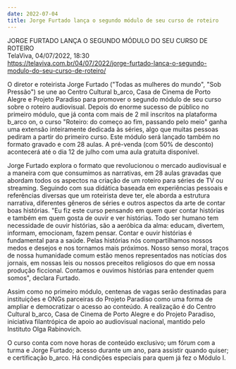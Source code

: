 ```yaml
---
date: 2022-07-04
title: Jorge Furtado lança o segundo módulo de seu curso de roteiro
---
```


JORGE FURTADO LANÇA O SEGUNDO MÓDULO DO SEU CURSO DE ROTEIRO  
TelaViva, 04/07/2022, 18:30  
<https://telaviva.com.br/04/07/2022/jorge-furtado-lanca-o-segundo-modulo-do-seu-curso-de-roteiro/>


O diretor e roteirista Jorge Furtado ("Todas as mulheres do mundo", "Sob Pressão") se une ao Centro Cultural b_arco, Casa de Cinema de Porto Alegre e Projeto Paradiso para promover o segundo módulo de seu curso sobre o roteiro audiovisual. Depois do enorme sucesso de público no primeiro módulo, que já conta com mais de 2 mil inscritos na plataforma b_arco on, o curso "Roteiro: do começo ao fim, passando pelo meio" ganha uma extensão inteiramente dedicada às séries, algo que muitas pessoas pediram a partir do primeiro curso. Este módulo será lançado também no formato gravado e com 28 aulas. A pré-venda (com 50% de desconto) acontecerá até o dia 12 de julho com uma aula gratuita disponível.

Jorge Furtado explora o formato que revolucionou o mercado audiovisual e a maneira com que consumimos as narrativas, em 28 aulas gravadas que abordam todos os aspectos na criação de um roteiro para séries de TV ou streaming. Seguindo com sua didática baseada em experiências pessoais e referências diversas que um roteirista deve ter, ele aborda a estrutura narrativa, diferentes gêneros de séries e outros aspectos da arte de contar boas histórias. "Eu fiz este curso pensando em quem quer contar histórias e também em quem gosta de ouvir e ver histórias. Todo ser humano tem necessidade de ouvir histórias, são a aeróbica da alma: educam, divertem, informam, emocionam, fazem pensar. Contar e ouvir histórias é fundamental para a saúde. Pelas histórias nós compartilhamos nossos medos e desejos e nos tornamos mais próximos. Nosso senso moral, traços de nossa humanidade comum estão menos representados nas notícias dos jornais, em nossas leis ou nossos preceitos religiosos do que em nossa produção ficcional. Contamos e ouvimos histórias para entender quem somos", declara Furtado.

Assim como no primeiro módulo, centenas de vagas serão destinadas para instituições e ONGs parceiras do Projeto Paradiso como uma forma de ampliar e democratizar o acesso ao conteúdo. A realização é do Centro Cultural b_arco, Casa de Cinema de Porto Alegre e do Projeto Paradiso, iniciativa filantrópica de apoio ao audiovisual nacional, mantido pelo Instituto Olga Rabinovich.

O curso conta com nove horas de conteúdo exclusivo; um fórum com a turma e Jorge Furtado; acesso durante um ano, para assistir quando quiser; e certificação b_arco. Há condições especiais para quem já fez o Módulo I.
